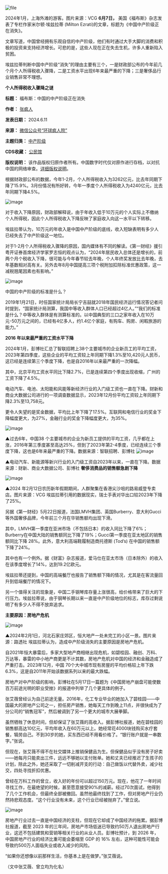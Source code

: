 ![file](https://chinadigitaltimes.net/chinese/files/2024/06/image-1718107107410.png)  

2024年1月，上海外滩的游客。图片来源：VCG
**6月7日，** 美国《福布斯》杂志发表了专栏作家米尔顿·埃兹拉蒂 (Milton Ezrati)的文章，标题为《中国中产阶级正在消失》。


文章写道，中国曾经拥有乐观自信的中产阶级，他们有时通过大手大脚的消费和积极的投资来支持经济增长。可悲的是，这些人现在正在失去生机，许多人重新陷入贫困。


埃兹拉蒂判断中国中产阶级“消失”的理由主要有三个，一是财政部公布的今年前几个月个人所得税收入骤降，二是工资水平出现6年来最严重的下降；三是奢侈品行业销售非常不理想。


**个人所得税收入骤降之谜** 




**标题：** 福布斯：中国的中产阶级正在消失  

**作者：** [张疯人](https://chinadigitaltimes.net/space/环球疯人院)  

**发表日期：** 2024.6.11  

**来源：** [微信公众号“环球疯人院”](https://web.archive.org/web/https://mp.weixin.qq.com/s/INKFNvpKmo1-ZfZfly_CZQ)  

**主题归类：** [中产阶级](https://chinadigitaltimes.net/space/中产阶级)  

**CDS收藏：** [公民馆](https://chinadigitaltimes.net/space/%E5%85%AC%E6%B0%91%E9%A6%86)  

**版权说明：** 该作品版权归原作者所有。中国数字时代仅对原作进行存档，以对抗中国的网络审查。[详细版权说明](https://chinadigitaltimes.net/chinese/copyright)。


根据财政部公布的数据，今年1-2月，个人所得税收入为3262亿元，比去年同期下降了15.9%。3月份情况有所好转，今年一季度个人所得税收入为4240亿元，比去年同期下降4.5%。


![image](https://chinadigitaltimes.net/chinese/files/2024/06/post-708830-66683d6fc80ce.png)


对于收入下降原因，财政部解释说，由于年收入低于10万元的个人实际上不缴纳个人所得税，因此个人所得税收入下降反映了家庭收入向这一水平以下转移。


埃兹拉蒂认为，10万元的年收入是中国中产阶级的底线，收入短缺表明有多少人已经失去了中产阶级这一地位。


对于1-2月个人所得税收入骤降的原因，国内媒体有不同的解读。《第一财经》援引粤开证券首席经济学家罗志恒的观点认为，“2024年居民收入总体还是增长的，前两个月个税收入下降，很可能与今年春节较去年晚，个人年终奖发放比去年晚，去年基数相对高有关。另外去年8月中国提高三项个税附加扣除标准优惠政策，这一减税翘尾因素也有影响。”


![image](https://chinadigitaltimes.net/chinese/files/2024/06/post-708830-66683d6fd9e29.png)


中国的中产阶级的标准是什么？


2019年1月21日，时任国家统计局局长宁吉喆就2018年国民经济运行情况答记者问时提到，“国家统计局测算，我国中等收入群体人口已经超过4亿人。”“我们的标准是什么？中等收入群体是有测算标准的。以中国典型的三口之家年收入在10万元-50万元之间的，已经有4亿多人，约1.4亿个家庭，有购车、购房、闲暇旅游的能力。”


**2016 年以来最严重的工资水平下降** 


2024年1月，彭博社汇总了智联招聘上38个主要城市的企业新员工的平均工资，2023年第四季度，这些企业的平均工资较上年同期下降1.3%至10,420元人民币，这已经是连续第三个季度下降，也是自2016年以来最严重的一次降幅。


其中，北京平均工资水平同比下降2.7%，已是连续第四个季度出现收缩，广州的工资下降了4.5%。


电动汽车、电池、太阳能和风能等新经济行业的入门级工资也一直在下降。财新和商业大数据公司进行的一项调查数据显示，2023年12月份平均工资较上年同期下降2.3%至13,758元。


更令人失望的是奖金数据，平均比上年下降了17.5%。互联网和电信行业的奖金下降幅度更大，为27%，金融行业的奖金下降幅度更大，为35%。


![image](https://chinadigitaltimes.net/chinese/files/2024/06/post-708830-66683d6fe1e0e.png)  

▲过去6年，中国38 个主要城市的企业为新员工提供的平均工资，几乎都在上涨，2016年第三季度甚至高达25%，但到了2023年第2-4季度，已经连续三个季度下降，这也是6年来最严重的下降。数据来源：智联招聘、彭博社
![image](https://chinadigitaltimes.net/chinese/files/2024/06/post-708830-66683d6fe8c0a.png)  

▲电动汽车、新能源等新兴行业的入门级工资自2023年以来，一直在下降。数据来源：财新、商业大数据公司、彭博社
**奢侈消费品的销售额急剧下降** 


![image](https://chinadigitaltimes.net/chinese/files/2024/06/post-708830-66683d700001a.)  

▲2024 年2月12日农历新年假期期间，人群聚集在香港尖沙咀的路易威登专卖店。图片来源：VCG
埃兹拉蒂引用的数据现实，瑞士手表对华出口较2023年下降了25%。


另据《第一财经》5月22日报道，法国LMVH集团、英国Burberry、意大利Gucci等外国奢侈品牌，今年前三个月在华销售额均出现下滑。


其中，LMVH第一季度在亚洲市场（不包括日本）的收入同比下降了6%；Burberry在中国大陆的销售额同比下降了19%；Gucci第一季度在亚太地区的销售额同比下降 28%。此外，意大利高端鞋履制造商托德斯 (Tod’s) 在中国的销售额下降了24%。


其中也有一个例外。据《财富》杂志报道，爱马仕在亚太市场（日本除外）的收入在该季度增长了14%，达到19.2亿欧元。


埃兹拉蒂还提到，中国的高端餐厅也报告了销售额下降的情况，尤其是在客流量回升到低端餐厅的情况下。


另一个值得关注的现象是，中国二手钢琴库存量上涨很高，给价格带来了巨大的下行压力。埃兹拉蒂说，由于钢琴长期以来一直是中产阶级地位的标志，库存过剩说明了有多少人不得不放弃追求。


**主要原因：房地产危机** 


![image](https://chinadigitaltimes.net/chinese/files/2024/06/post-708830-66683d70083c9.)  

▲2024年2月1日，河北石家庄郊区，恒大地产一处未完工的小区一景。图片来源：路透社
埃兹拉蒂认为，造成中产阶级消失的主要原因是房地产危机。


自2021年恒大暴雷后，多家大型地产商相继出现危机，如碧桂园、融创、万科、万达等，暴雷的中小地产商更是不计其数，房地产危机对中国的经济和金融造成了严重打击。2023年12月，中国 70个大中城市现有房屋的平均价格较上年下跌6.3%，这是自2011年开始该数据系列以来的最大跌幅。


房地产对中产阶级的影响，彭博社在5月17日一篇题为《中国房地产崩盘可能使数百万前途光明的职业受挫》的报道中列举了几个更具体的例子。


张艾薇曾经认为自己前途无量。2016年，化工专业毕业的她加入了碧桂园——中国最大的房地产公司之一，担任房产销售，她每天工作到晚上11点，并很快成为了分公司的“销售冠军”，然后被调到了另一个更大的城市大展拳脚。


虽然牺牲了休息时间，但却保证了张艾薇的高收入。据彭博社报道，她在碧桂园的销售额高达10亿元，平均年收入在60万元以上。她经常花4000块钱购买水疗套餐，犒劳自己。不到30岁的她，买东西已经不用看价格了。“银行账户就是一串数字。”张说。


但现在，张艾薇不得不在社交媒体上推销保健品为生。但保健品似乎没有房子好卖——她每月只能卖出三件，远远不够她以支付账单。她和丈夫已经推迟了生孩子的计划，除此之外，她还采取了一切削减开支的行动：自己做饭以代替外卖，减少社交，四处寻找折扣优惠。


曾经在万科工作的曾立，收入好的年份可以超过150万元。现在，他花了一年时间寻找工作，在最绝望的时候，甚至愿意接受90%的减薪。经过70次面试，他得到了几个工作机会，但最终全部被撤回。虽然他最终找到了工作，但对房地产行业仍然持悲观态度。“这个行业没有未来，这个行业已经被抛弃了。”曾立说。


![image](https://chinadigitaltimes.net/chinese/files/2024/06/post-708830-66683d700ebd2.png)


房地产行业过去一直是中国经济的支柱，但现在它却成了中国经济的拖累。据彭博社报道，截至 2023 年的三年间，房地产市场低迷已导致约50万人退出房地产行业，这还不包括建筑和营销等相关行业的从业人员。彭博社预计，到 2026 年，中国房地产行业的经济比重可能会萎缩至 GDP 的 16% 左右，这种可能性可能会导致约500万人面临失业或收入减少的风险。


“如果你还想像以前那样生活，你基本上是在做梦。”张艾薇说。


（文中张艾薇、曾立均为化名）











